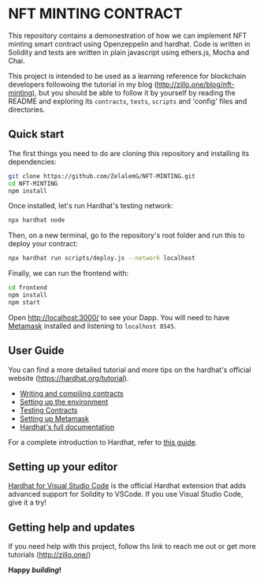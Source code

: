 # NFT MINTING CONTRACT

This repository contains a demonestration of how we can implement NFT minting
smart contract using Openzeppelin and hardhat. Code is written in Solidity and
tests are written in plain javascript using ethers.js, Mocha and Chai.

This project is intended to be used as a learning reference for blockchain 
developers followoing the tutorial in my blog (http://zillo.one/blog/nft-minting), but you should be
able to follow it by yourself by reading the README and exploring its
`contracts`, `tests`, `scripts` and 'config' files and directories.

## Quick start

The first things you need to do are cloning this repository and installing its
dependencies:

```sh
git clone https://github.com/ZelalemG/NFT-MINTING.git
cd NFT-MINTING
npm install
```

Once installed, let's run Hardhat's testing network:

```sh
npx hardhat node
```

Then, on a new terminal, go to the repository's root folder and run this to
deploy your contract:

```sh
npx hardhat run scripts/deploy.js --network localhost
```

Finally, we can run the frontend with:

```sh
cd frontend
npm install
npm start
```

Open [http://localhost:3000/](http://localhost:3000/) to see your Dapp. You will
need to have [Metamask](https://metamask.io) installed and listening to
`localhost 8545`.

## User Guide

You can find a more detailed tutorial and more tips on the hardhat's official website (https://hardhat.org/tutorial).

- [Writing and compiling contracts](https://hardhat.org/tutorial/writing-and-compiling-contracts/)
- [Setting up the environment](https://hardhat.org/tutorial/setting-up-the-environment/)
- [Testing Contracts](https://hardhat.org/tutorial/testing-contracts/)
- [Setting up Metamask](https://hardhat.org/tutorial/boilerplate-project#how-to-use-it)
- [Hardhat's full documentation](https://hardhat.org/docs/)

For a complete introduction to Hardhat, refer to [this guide](https://hardhat.org/getting-started/#overview).

## Setting up your editor

[Hardhat for Visual Studio Code](https://hardhat.org/hardhat-vscode) is the official Hardhat extension that adds advanced support for Solidity to VSCode. If you use Visual Studio Code, give it a try!

## Getting help and updates

If you need help with this project, follow ths link to reach me out or get more tutorials (http://zillo.one/)

**Happy _building_!**
